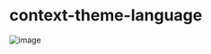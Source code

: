 # context-theme-language

![image](https://user-images.githubusercontent.com/32282846/150648143-1df692a0-0909-4b8f-a6bd-c38564b48499.png)
